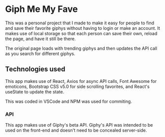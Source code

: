 # Giph Me My Fave

This was a personal project that I made to make it easy for people to find and save their favorite giphys without having to login or make an account. It makes use of local storage so that each person can save their own, reload the page, and have it still be there.

The original page loads with trending giphys and then updates the API call as you search for different giphys.

## Technologies used

This app makes use of React, Axios for async API calls, Font Awesome for emoticons, Bootstrap CSS v5.0 for side scrolling favorites, and React's useState to update the state.

This was coded in VSCode and NPM was used for commiting.

### API

This app makes use of Giphy's beta API. Giphy's API was intended to be used on the front-end and doesn't need to be concealed server-side.
